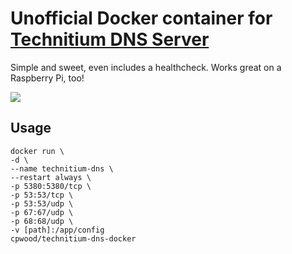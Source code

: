 # Unofficial Docker container for [Technitium DNS Server](https://github.com/TechnitiumSoftware/DnsServer)

Simple and sweet, even includes a healthcheck. Works great on a Raspberry Pi, too!

![](https://raw.githubusercontent.com/sjkp/technitium-dns-docker/master/media/dashboard.png)

## Usage

~~~
docker run \  
-d \
--name technitium-dns \
--restart always \
-p 5380:5380/tcp \
-p 53:53/tcp \
-p 53:53/udp \
-p 67:67/udp \
-p 68:68/udp \
-v [path]:/app/config
cpwood/technitium-dns-docker
~~~
